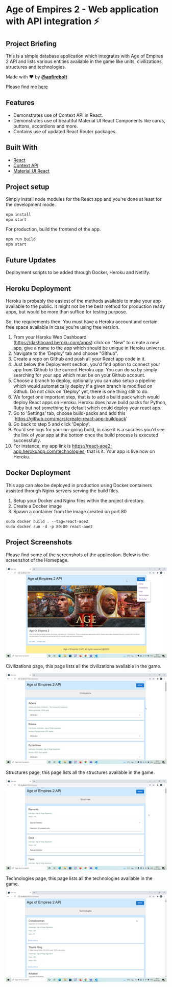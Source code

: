 # Age of Empires 2 - Web application with API integration ⚡️

## Project Briefing

This is a simple database application which integrates with Age of Empires 2 API and lists various entities available in the game like units, civilizations, structures and technologies.

Made with ❤️ by **[@apfirebolt](https://github.com/Apfirebolt/)**

Please find me [here](https://apgiiit.com/)
## Features

- Demonstrates use of Context API in React.
- Demonstrates use of beautiful Material UI React Components like cards, buttons, accordions and more.
- Contains use of updated React Router packages.

## Built With

* [React](https://reactjs.org/)
* [Context API](https://reactjs.org/docs/context.html)
* [Material UI React](https://mui.com/)

## Project setup

Simply install node modules for the React app and you're done at least for the development mode.

```
npm install
npm start
```

For production, build the frontend of the app. 

```
npm run build
npm start
```

## Future Updates

Deployment scripts to be added through Docker, Heroku and Netlify.

## Heroku Deployment

Heroku is probably the easiest of the methods available to make your app available to the public. It might not be the best method for production ready apps, but would be more than suffice for testing purpose.

So, the requirements then. You must have a Heroku account and certain free space available in case you're using free version.

1. From your Heroku Web Dashboard (https://dashboard.heroku.com/apps) click on "New" to create a new app, give a name to the app which should be unique in Heroku universe.
2. Navigate to the 'Deploy' tab and choose "Github".
3. Create a repo on Github and push all your React app code in it.
4. Just below the Deployment section, you'd find option to connect your app from Github to the current Heroku app. You can do so by simply searching for your app which must be on your Github account.
5. Choose a branch to deploy, optionally you can also setup a pipeline which would automatically deploy if a given branch is modified on Github. Do not click on 'Deploy' yet, there is one thing still to do.
6. We forget one important step, that is to add a build pack which would deploy React apps on Heroku. Heroku does have build packs for Python, Ruby but not something by default which could deploy your react app.
7. Go to 'Settings' tab, choose build-packs and add this 'https://github.com/mars/create-react-app-buildpack'
8. Go back to step 5 and click 'Deploy'.
9. You'd see logs for your on-going build, in case it is a success you'd see the link of your app at the bottom once the build
process is executed successfully.
10. For instance, my app link is https://react-aoe2-app.herokuapp.com/technologies, that is it. Your app is live now on Heroku.

## Docker Deployment

This app can also be deployed in production using Docker containers assisted through Nginx servers serving the build files.

1. Setup your Docker and Nginx files within the project directory.
2. Create a Docker image
3. Spawn a container from the image created on port 80

```
sudo docker build . --tag=react-aoe2
sudo docker run -d -p 80:80 react-aoe2
```

## Project Screenshots

Please find some of the screenshots of the application. Below is the screenshot of the Homepage.

![alt text](./screenshots/home.jpg)

Civilizations page, this page lists all the civilizations available in the game.

![alt text](./screenshots/civilizations.png)

Structures page, this page lists all the structures available in the game.

![alt text](./screenshots/structures.png)

Technologies page, this page lists all the technologies available in the game.

![alt text](./screenshots/technologies.png)
